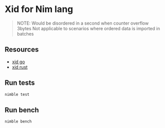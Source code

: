 
# Xid for Nim lang

> NOTE:
> Would be disordered in a second when counter overflow 3bytes
> Not applicable to scenarios where ordered data is imported in batches


## Resources

- [xid go](https://github.com/rs/xid)
- [xid rust](https://github.com/kazk/xid-rs)


## Run tests

```sh
nimble test
```


## Run bench

```sh
nimble bench
```
